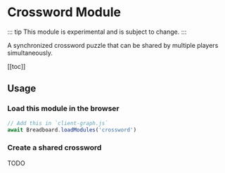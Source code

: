 # Crossword Module

::: tip
This module is experimental and is subject to change.
:::

A synchronized crossword puzzle that can be shared by multiple players 
simultaneously.

[[toc]]

## Usage

### Load this module in the browser
```javascript
// Add this in `client-graph.js`
await Breadboard.loadModules('crossword')
```

### Create a shared crossword

TODO